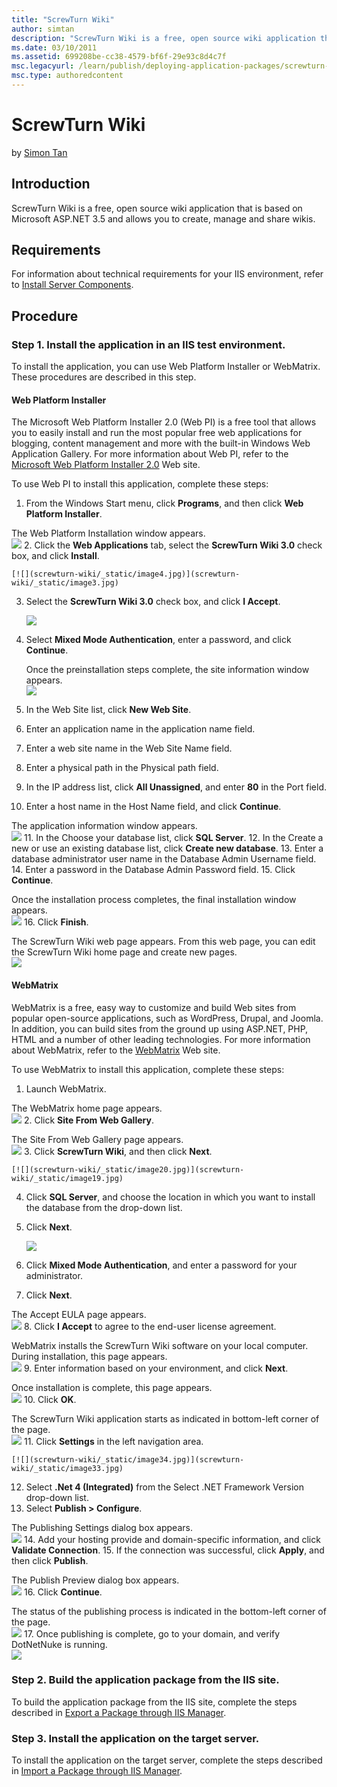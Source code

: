```yaml
---
title: "ScrewTurn Wiki"
author: simtan
description: "ScrewTurn Wiki is a free, open source wiki application that is based on Microsoft ASP.NET 3.5 and allows you to create, manage and share wikis. For more info..."
ms.date: 03/10/2011
ms.assetid: 699208be-cc38-4579-bf6f-29e93c8d4c7f
msc.legacyurl: /learn/publish/deploying-application-packages/screwturn-wiki
msc.type: authoredcontent
---
```

ScrewTurn Wiki
====================
by [Simon Tan](https://github.com/simtan)

## Introduction

ScrewTurn Wiki is a free, open source wiki application that is based on Microsoft ASP.NET 3.5 and allows you to create, manage and share wikis.

## Requirements

For information about technical requirements for your IIS environment, refer to [Install Server Components](../../web-hosting/joining-the-web-hosting-gallery/install-server-components.md).

## Procedure

### Step 1. Install the application in an IIS test environment.

To install the application, you can use Web Platform Installer or WebMatrix. These procedures are described in this step.

#### Web Platform Installer

The Microsoft Web Platform Installer 2.0 (Web PI) is a free tool that allows you to easily install and run the most popular free web applications for blogging, content management and more with the built-in Windows Web Application Gallery. For more information about Web PI, refer to the [Microsoft Web Platform Installer 2.0](https://www.microsoft.com/web/downloads/platform.aspx) Web site.

To use Web PI to install this application, complete these steps:

1. From the Windows Start menu, click **Programs**, and then click **Web Platform Installer**.  
  
 The Web Platform Installation window appears.  
    [![](screwturn-wiki/_static/image2.jpg)](screwturn-wiki/_static/image1.jpg)
2. Click the **Web Applications** tab, select the **ScrewTurn Wiki 3.0** check box, and click **Install**.  
  
    [![](screwturn-wiki/_static/image4.jpg)](screwturn-wiki/_static/image3.jpg)
3. Select the **ScrewTurn Wiki 3.0** check box, and click **I Accept**.  
  
    [![](screwturn-wiki/_static/image6.jpg)](screwturn-wiki/_static/image5.jpg)
4. Select **Mixed Mode Authentication**, enter a password, and click **Continue**. 

    Once the preinstallation steps complete, the site information window appears.  
[![](screwturn-wiki/_static/image8.jpg)](screwturn-wiki/_static/image7.jpg)
5. In the Web Site list, click **New Web Site**.
6. Enter an application name in the application name field.
7. Enter a web site name in the Web Site Name field.
8. Enter a physical path in the Physical path field.
9. In the IP address list, click **All Unassigned**, and enter **80** in the Port field.
10. Enter a host name in the Host Name field, and click **Continue**.  
  
 The application information window appears.  
    [![](screwturn-wiki/_static/image10.jpg)](screwturn-wiki/_static/image9.jpg)
11. In the Choose your database list, click **SQL Server**.
12. In the Create a new or use an existing database list, click **Create new database**.
13. Enter a database administrator user name in the Database Admin Username field.
14. Enter a password in the Database Admin Password field.
15. Click **Continue**.  
  
 Once the installation process completes, the final installation window appears.  
    [![](screwturn-wiki/_static/image12.jpg)](screwturn-wiki/_static/image11.jpg)
16. Click **Finish**.  
  
 The ScrewTurn Wiki web page appears. From this web page, you can edit the ScrewTurn Wiki home page and create new pages.  
    [![](screwturn-wiki/_static/image14.jpg)](screwturn-wiki/_static/image13.jpg)

#### WebMatrix

WebMatrix is a free, easy way to customize and build Web sites from popular open-source applications, such as WordPress, Drupal, and Joomla. In addition, you can build sites from the ground up using ASP.NET, PHP, HTML and a number of other leading technologies. For more information about WebMatrix, refer to the [WebMatrix](https://www.microsoft.com/web/webmatrix/) Web site.

To use WebMatrix to install this application, complete these steps:

1. Launch WebMatrix.  
  
 The WebMatrix home page appears.  
    [![](screwturn-wiki/_static/image16.jpg)](screwturn-wiki/_static/image15.jpg)
2. Click **Site From Web Gallery**.  
  
 The Site From Web Gallery page appears.  
    [![](screwturn-wiki/_static/image18.jpg)](screwturn-wiki/_static/image17.jpg)
3. Click **ScrewTurn Wiki**, and then click **Next**.  
  
    [![](screwturn-wiki/_static/image20.jpg)](screwturn-wiki/_static/image19.jpg)
4. Click **SQL Server**, and choose the location in which you want to install the database from the drop-down list.
5. Click **Next**.   
  
    [![](screwturn-wiki/_static/image23.jpg)](screwturn-wiki/_static/image22.jpg)
6. Click **Mixed Mode Authentication**, and enter a password for your administrator.
7. Click **Next**.  
  
 The Accept EULA page appears.  
    [![](screwturn-wiki/_static/image25.jpg)](screwturn-wiki/_static/image24.jpg)
8. Click **I Accept** to agree to the end-user license agreement.  
  
 WebMatrix installs the ScrewTurn Wiki software on your local computer. During installation, this page appears.  
    [![](screwturn-wiki/_static/image27.jpg)](screwturn-wiki/_static/image26.jpg)
9. Enter information based on your environment, and click **Next**.  
  
 Once installation is complete, this page appears.  
    [![](screwturn-wiki/_static/image30.jpg)](screwturn-wiki/_static/image29.jpg)
10. Click **OK**.   
  
 The ScrewTurn Wiki application starts as indicated in bottom-left corner of the page.  
    [![](screwturn-wiki/_static/image32.jpg)](screwturn-wiki/_static/image31.jpg)
11. Click **Settings** in the left navigation area.  
  
    [![](screwturn-wiki/_static/image34.jpg)](screwturn-wiki/_static/image33.jpg)
12. Select **.Net 4 (Integrated)** from the Select .NET Framework Version drop-down list.
13. Select **Publish &gt; Configure**.  
  
 The Publishing Settings dialog box appears.  
    [![](screwturn-wiki/_static/image36.jpg)](screwturn-wiki/_static/image35.jpg)
14. Add your hosting provide and domain-specific information, and click **Validate Connection**.
15. If the connection was successful, click **Apply**, and then click **Publish**.  
  
 The Publish Preview dialog box appears.  
    [![](screwturn-wiki/_static/image38.jpg)](screwturn-wiki/_static/image37.jpg)
16. Click **Continue**.  
  
 The status of the publishing process is indicated in the bottom-left corner of the page.  
    [![](screwturn-wiki/_static/image40.jpg)](screwturn-wiki/_static/image39.jpg)
17. Once publishing is complete, go to your domain, and verify DotNetNuke is running.  
    [![](screwturn-wiki/_static/image42.jpg)](screwturn-wiki/_static/image41.jpg)

### Step 2. Build the application package from the IIS site.

To build the application package from the IIS site, complete the steps described in [Export a Package through IIS Manager](../using-web-deploy/export-a-package-through-iis-manager.md).

### Step 3. Install the application on the target server.

To install the application on the target server, complete the steps described in [Import a Package through IIS Manager](../using-web-deploy/import-a-package-through-iis-manager.md).